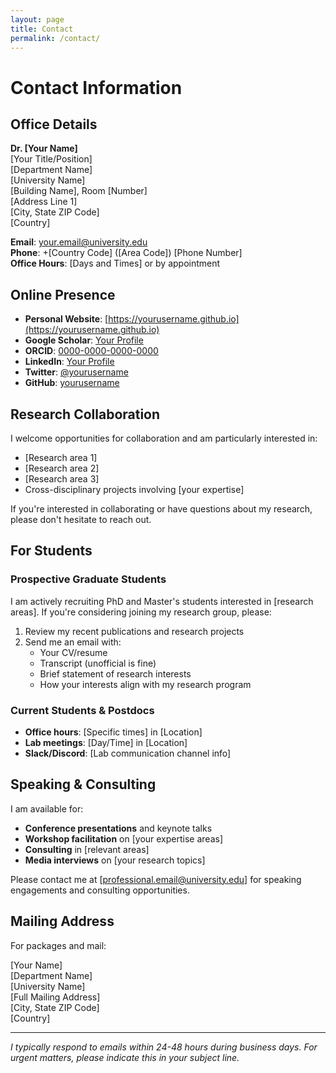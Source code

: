 ```yaml
---
layout: page
title: Contact
permalink: /contact/
---
```


# Contact Information

## Office Details

**Dr. [Your Name]**  
[Your Title/Position]  
[Department Name]  
[University Name]  
[Building Name], Room [Number]  
[Address Line 1]  
[City, State ZIP Code]  
[Country]

**Email**: [your.email@university.edu](mailto:your.email@university.edu)  
**Phone**: +[Country Code] ([Area Code]) [Phone Number]  
**Office Hours**: [Days and Times] or by appointment

## Online Presence

- **Personal Website**: [https://yourusername.github.io](https://yourusername.github.io)
- **Google Scholar**: [Your Profile](https://scholar.google.com/citations?user=YOUR_ID)
- **ORCID**: [0000-0000-0000-0000](https://orcid.org/0000-0000-0000-0000)
- **LinkedIn**: [Your Profile](https://linkedin.com/in/yourusername)
- **Twitter**: [@yourusername](https://twitter.com/yourusername)
- **GitHub**: [yourusername](https://github.com/yourusername)

## Research Collaboration

I welcome opportunities for collaboration and am particularly interested in:

- [Research area 1]
- [Research area 2]  
- [Research area 3]
- Cross-disciplinary projects involving [your expertise]

If you're interested in collaborating or have questions about my research, please don't hesitate to reach out.

## For Students

### Prospective Graduate Students

I am actively recruiting PhD and Master's students interested in [research areas]. If you're considering joining my research group, please:

1. Review my recent publications and research projects
2. Send me an email with:
   - Your CV/resume
   - Transcript (unofficial is fine)
   - Brief statement of research interests
   - How your interests align with my research program

### Current Students & Postdocs

- **Office hours**: [Specific times] in [Location]
- **Lab meetings**: [Day/Time] in [Location]
- **Slack/Discord**: [Lab communication channel info]

## Speaking & Consulting

I am available for:

- **Conference presentations** and keynote talks
- **Workshop facilitation** on [your expertise areas]
- **Consulting** in [relevant areas]
- **Media interviews** on [your research topics]

Please contact me at [professional.email@university.edu] for speaking engagements and consulting opportunities.

## Mailing Address

For packages and mail:

[Your Name]  
[Department Name]  
[University Name]  
[Full Mailing Address]  
[City, State ZIP Code]  
[Country]

---

*I typically respond to emails within 24-48 hours during business days. For urgent matters, please indicate this in your subject line.*